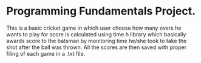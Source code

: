 # Programming Fundamentals Project.

This is a basic cricket game in which user choose how many overs he wants to play for
score is calculated using time.h library which basically awards score to the batsman by monitoring time he/she
took to take the shot after the ball was thrown. All the scores are then saved with proper filing of each game in a .txt file.
